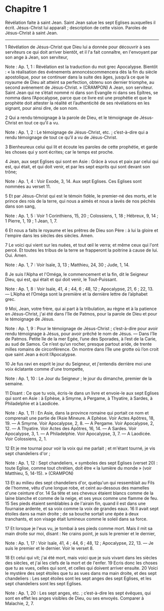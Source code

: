 # Chapitre 1

Révélation faite à saint Jean.
Saint Jean salue les sept Eglises auxquelles il écrit.
Jésus-Christ lui apparaît ; description de cette vision.
Paroles de Jésus-Christ à saint Jean.

***

1 Révélation de Jésus-Christ que Dieu lui a donnée pour découvrir à ses serviteurs ce qui doit arriver bientôt, et il l'a fait connaître, en l'envoyant par son ange à Jean, son serviteur,

<span class="bible-note">Note : </span> Ap. 1, 1 : Révélation est la traduction du mot grec Apocalypse. Bientôt : « la réalisation des événements annoncéscommencera dès la fin du siècle apostolique, pour se continuer dans la suite des âges, jusqu’à ce que le royaume de Dieu ait atteint sa perfection, obtenu son dernier triomphe, au second avènement de Jésus-Christ. » (CRAMPON) A Jean, son serviteur. Saint Jean qui ne s’était nommé ni dans son Evangile ni dans ses Epîtres, se nomma dans l’Apocalypse, parce que ce livre est une prophétie et que le prophète doit attester la réalité et l’authenticité de ses révélations en les signant, pour ainsi dire, de son nom.

2 Qui a rendu témoignage à la parole de Dieu, et le témoignage de Jésus-Christ en tout ce qu'il a vu.

<span class="bible-note">Note : </span> Ap. 1, 2 : Le témoignage de Jésus-Christ, etc. ; c’est-à-dire qui a rendu témoignage de tout ce qu’il a vu de Jésus-Christ.

3 Bienheureux celui qui lit et écoute les paroles de cette prophétie, et garde les choses qui y sont écrites; car le temps est proche.


4 Jean, aux sept Eglises qui sont en Asie : Grâce à vous et paix par celui qui est, qui était, et qui doit venir, et par les sept esprits qui sont devant son trône;

<span class="bible-note">Note : </span> Ap. 1, 4 : Voir Exode, 3, 14. Aux sept Eglises. Ces Eglises sont nommées au verset 11.

5 Et par Jésus-Christ qui est le témoin fidèle, le premier-né des morts, et le prince des rois de la terre, qui nous a aimés et nous a lavés de nos péchés dans son sang,

<span class="bible-note">Note : </span> Ap. 1, 5 : Voir 1 Corinthiens, 15, 20 ; Colossiens, 1, 18 ; Hébreux, 9, 14 ; 1 Pierre, 1, 19 ; 1 Jean, 1, 7.


6 Et nous a faits le royaume et les prêtres de Dieu son Père : à lui la gloire et l'empire dans les siècles des siècles. Amen.


7 Le voici qui vient sur les nuées, et tout œil le verra; et même ceux qui l'ont percé. Et toutes les tribus de la terre se frapperont la poitrine à cause de lui. Oui. Amen.

<span class="bible-note">Note : </span> Ap. 1, 7 : Voir Isaïe, 3, 13 ; Matthieu, 24, 30 ; Jude, 1, 14.


8 Je suis l'Alpha et l'Oméga, le commencement et la fin, dit le Seigneur Dieu, qui est, qui était et qui doit venir, le Tout-Puissant.

<span class="bible-note">Note : </span> Ap. 1, 8 : Voir Isaïe, 41, 4 ; 44, 6 ; 48, 12 ; Apocalypse, 21, 6 ; 22, 13. ― L’Alpha et l’Oméga sont la première et la dernière lettre de l’alphabet grec.


9 Moi, Jean, votre frère, qui ai part à la tribulation, au règne et à la patience en Jésus-Christ, j'ai été dans l'île de Patmos, pour la parole de Dieu et pour le témoignage de Jésus.

<span class="bible-note">Note : </span> Ap. 1, 9 : Pour le témoignage de Jésus-Christ ; c’est-à-dire pour avoir rendu témoignage à Jésus, pour avoir prêché le nom de Jésus. ― Dans l’île de Patmos. Petite île de la mer Egée, l’une des Sporades, à l’est de la Carie, au sud de Samos. Ce n’est qu’un rocher, presque partout aride, de trente milles romains de circonférence. On montre dans l’île une grotte où l’on croit que saint Jean a écrit l’Apocalypse.

10 Je fus ravi en esprit le jour du Seigneur, et j'entendis derrière moi une voix éclatante comme d'une trompette,

<span class="bible-note">Note : </span> Ap. 1, 10 : Le Jour du Seigneur ; le jour du dimanche, premier de la semaine.

11 Disant : Ce que tu vois, écris-le dans un livre et envoie-le aux sept Eglises qui sont en Asie : à Ephèse, à Smyrne, à Pergame, à Thyatire, à Sardes, à Philadelphie et à Laodicée.

<span class="bible-note">Note : </span> Ap. 1, 11 : En Asie, dans la province romaine qui portait ce nom et comprenait une partie de l’Asie Mineure. A Ephèse. Voir Actes Apôtres, 18, 19. ― A Smyrne. Voir Apocalypse, 2, 8. ― A Pergame. Voir Apocalypse, 2, 12. ― A Thyatire. Voir Actes des Apôtres, 16, 14. ― A Sardes. Voir Apocalypse, 3, 1. ― A Philadelphie. Voir Apocalypse, 3, 7. ― A Laodicée. Voir Colossiens, 2, 1.

12 Et je me tournai pour voir la voix qui me parlait ; et m'étant tourné, je vis sept chandeliers d'or ;

<span class="bible-note">Note : </span> Ap. 1, 12 : Sept chandeliers, « symboles des sept Eglises (verset 20) : toute Eglise, comme tout chrétien, doit être « la lumière du monde » (voir Matthieu, 5, 14-15). » (CRAMPON)

13 Et au milieu des sept chandeliers d'or, quelqu'un qui ressemblait au Fils de l'homme, vêtu d'une longue robe, et ceint au-dessous des mamelles d'une ceinture d'or. 14 Sa tête et ses cheveux étaient blancs comme de la laine blanche et comme de la neige, et ses yeux comme une flamme de feu. 15 Ses pieds étaient semblables à de l'airain fin, quand il est dans une fournaise ardente, et sa voix comme la voix de grandes eaux. 16 Il avait sept étoiles dans sa main droite ; de sa bouche sortait une épée à deux tranchants, et son visage était lumineux comme le soleil dans sa force.


17 Et lorsque je l'eus vu, je tombai à ses pieds comme mort. Mais il mit sa main droite sur moi, disant : Ne crains point, je suis le premier et le dernier,

<span class="bible-note">Note : </span> Ap. 1, 17 : Voir Isaïe, 41, 4 ; 44, 6 ; 48, 12 ; Apocalypse, 22, 13. ― Je suis le premier et le dernier. Voir le verset 8.

18 Et celui qui vit; j'ai été mort, mais voici que je suis vivant dans les siècles des siècles, et j'ai les clefs de la mort et de l'enfer. 19 Ecris donc les choses que tu as vues, celles qui sont, et celles qui doivent arriver ensuite. 20 Voici le mystère des sept étoiles que tu as vues dans ma main droite, et des sept chandeliers : Les sept étoiles sont les sept anges des sept Eglises, et les sept chandeliers sont les sept Eglises.

<span class="bible-note">Note : </span> Ap. 1, 20 : Les sept anges, etc. ; c’est-à-dire les sept évêques, qui sont en effet les anges visibles de Dieu, ou ses envoyés. Comparer à Malachie, 2, 7.

